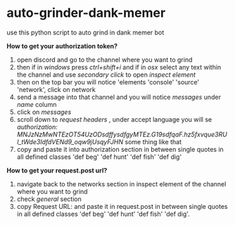 # auto-grinder-dank-memer
use this python script to auto grind in dank memer bot 

**How to get your authorization token?**

1. open discord and go to the channel where you want to grind
2. then if in _windows_ press _ctrl+shift+i_ and if in _osx_ select any text within the channel and use _secondary click_ to open _inspect element_
3. then on the top bar you will notice 'elements 'console' 'source' 'network', click on network
4. send a message into that channel and you will notice _messages_ under _name_ column
5. click on _messages_
6. scroll down to _request headers_ , under accept language you will se _authorization: MNJzNzMwNTEzOT54UzODsdffysdfgyMTEz.G19sdfqaF.hz5fxvque3RUl_tWde3IdfdVENd9_oqw9jUsqyFJHN_ some thing like that
7. copy and paste it into authorization section in between single quotes in all defined classes 'def beg' 'def hunt' 'def fish' 'def dig'

**How to get your request.post url?**
1. navigate back to the networks section in inspect element of the channel where you want to grind 
2. check _general_ section 
3. copy Request URL: and paste it in request.post in between single quotes in all defined classes 'def beg' 'def hunt' 'def fish' 'def dig'.


